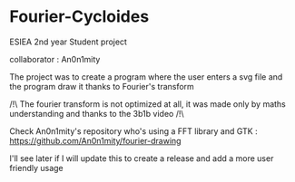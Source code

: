 # Fourier-Cycloides

ESIEA 2nd year Student project 

collaborator : 
An0n1mity

The project was to create a program where the user enters a svg file and the program draw it thanks to Fourier's transform

/!\ The fourier transform is not optimized at all, it was made only by maths understanding and thanks to the 3b1b video /!\

Check An0n1mity's repository who's using a FFT library and GTK : https://github.com/An0n1mity/fourier-drawing

I'll see later if I will update this to create a release and add a more user friendly usage
